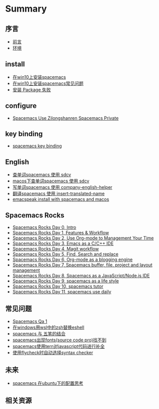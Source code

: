 # Summary

## 序言

* [前言](README.md)
* [环境](post/spacemacs-env.md)

## install
<!-- * [spacemacs](post/spacemacs.md) -->
* [在win10上安装spacemacs](post/spacemacs-install-with-win10.md)
* [在win10上安装spacemacs常见问题](post/spacemacs-install-faq-with-win10.md)
* [安装 Package 失败](post/spacemacs-faq-is-the-package-name-misspelled.md)

## configure

* [Spacemacs Use Zilongshanren Spacemacs Private](post/spacemacs-use-zilongshanren-spacemacs-private.md)

## key binding
* [spacemacs key binding](post/spacemacs-key-binding.md)

## English

* [查单词spacemacs 使用 sdcv](post/spacemacs-sdcv.md)
* [macos下查单词spacemacs 使用 sdcv](post/sdcf-with-spacemacs-macos.md)
* [写单词spacemacs 使用 company-english-helper](post/spacemacs-company-english-helper.md)
* [翻译spacemacs 使用 insert-translated-name](post/spacemacs-insert-translated-name.md)
* [emacspeak install with spacemacs and macos](post/emacspeak-install-with-spacemacs-macos.md)

## Spacemacs Rocks

* [Spacemacs Rocks Day 0, Intro](post/spacemacs-rocks-season-1-day-0-notes.md)
* [Spacemacs Rocks Day 1, Features & Workflow](post/spacemacs-rocks-season-1-day-1-notes.md)
* [Spacemacs Rocks Day 2, Use Org-mode to Management Your Time](post/spacemacs-rocks-season-1-day-2-notes.md)
* [Spacemacs Rocks Day 3, Emacs as a C/C++ IDE](post/spacemacs-rocks-season-1-day-3-notes.md)
* [Spacemacs Rocks Day 4, Magit workflow](post/spacemacs-rocks-season-1-day-4-notes.md)
* [Spacemacs Rocks Day 5, Find, Search and replace](post/spacemacs-rocks-season-1-day-5-notes.md)
* [Spacemacs Rocks Day 6, Org-mode as a blogging engine](post/spacemacs-rocks-season-1-day-6-notes.md)
* [Spacemacs Rocks Day 7, Spacemacs buffer, file, project and layout management](post/spacemacs-rocks-season-1-day-7-notes.md)
* [Spacemacs Rocks Day 8, Spacemacs as a JavaScript/Node.js IDE](post/spacemacs-rocks-season-1-day-8-notes.md)
* [Spacemacs Rocks Day 9, spacemacs as a life style](post/spacemacs-rocks-season-1-day-9-notes.md)
* [Spacemacs Rocks Day 10, spacemacs tutor](post/spacemacs-rocks-season-1-day-10-notes.md)
* [Spacemacs Rocks Day 11, spacemacs use daily](post/spacemacs-rocks-season-1-day-11-notes.md)
 
## 常见问题

* [Spacemacs Qa 1](post/spacemacs-qa-1.md)
* [在windows用wsl中的zsh替换eshell](post/spacemacs-change-eshell-with-wsl-zsh.md)
* [spacemacs 与 五笔的结合](post/spacemacs-install-pyim-4-wubi-input-method.md)
* [spacemacs出现fonts(source code pro)找不到](post/spacemacs-fonts-source-code-pro.md)
* [spacemacs使用tern对javascript代码进行补全](post/spacemacs-eslint-javascript.md)
* [使用flycheck时自动选择syntax checker](post/spacemacs-flycheck-select-syntax-checkers-automatically.md)

## 未来

* [spacemacs 在ubuntu下的配置思考](post/ubuntu-spacemacs.md)
<!-- * [我的ceph探险之旅](https://b.qqbb.app/tags/ceph/) -->
<!-- * [Ceph Handbook](https://eiuapp/swift-handbook/) -->

## 相关资源

<!-- - [ceph技术工具与资源](docs/tech_resource.md) -->

